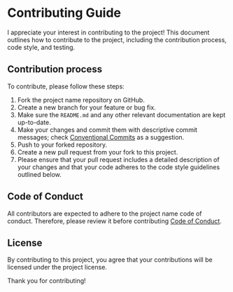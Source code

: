 # Contributing Guide

I appreciate your interest in contributing to the project! This document outlines how to contribute to the project, including the contribution process, code style, and testing.

## Contribution process

To contribute, please follow these steps:

1. Fork the project name repository on GitHub.
1. Create a new branch for your feature or bug fix.
1. Make sure the `README.md` and any other relevant documentation are kept up-to-date.
1. Make your changes and commit them with descriptive commit messages; check [Conventional Commits](https://www.conventionalcommits.org) as a suggestion.
1. Push to your forked repository.
1. Create a new pull request from your fork to this project.
1. Please ensure that your pull request includes a detailed description of your changes and that your code adheres to the code style guidelines outlined below.

## Code of Conduct

All contributors are expected to adhere to the project name code of conduct. Therefore, please review it before contributing [Code of Conduct](./CODE_OF_CONDUCT.md).

## License

By contributing to this project, you agree that your contributions will be licensed under the project license.

Thank you for contributing!
